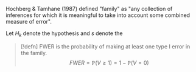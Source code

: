 Hochberg & Tamhane (1987) defined "family" as "any collection of inferences for which it is meaningful to take into account some combined measure of error".

Let $H_k$ denote the hypothesis and $s$ denote the 

> [!defn] 
> FWER is the probability of making at least one type I error in the family.
> $$FWER = \mathbb{P}(V\geq 1) = 1 - \mathbb{P}(V= 0)$$

